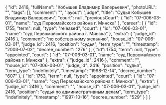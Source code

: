 {
    "id": 2416,
    "fullName": "Кобышев Владимир Валерьевич",
    "photoURL": "",
    "tags": [],
    "comment": "",
    "layout": "judge",
    "title": "Судья Кобышев Владимир Валерьевич",
    "court": null,
    "previousCourt": {
        "id": "07-006-03-01",
        "name": "суд Первомайского района г. Минска"
    },
    "career": [
        {
            "id": 1755,
            "term": null,
            "type": "released",
            "court": {
                "id": "07-006-03-01",
                "name": "суд Первомайского района г. Минска"
            },
            "extra": {
                "judge_id": 2416
            },
            "comment": "по собственному желанию",
            "house_id": "07-006-03-01",
            "judge_id": 2416,
            "position": "судья",
            "term_type": "",
            "timestamp": "2003-07-02",
            "decree_number": "276"
        },
        {
            "id": 1754,
            "term": null,
            "type": "appointed",
            "court": {
                "id": "07-006-03-01",
                "name": "суд Первомайского района г. Минска"
            },
            "extra": {
                "judge_id": 2416
            },
            "comment": "",
            "house_id": "07-006-03-01",
            "judge_id": 2416,
            "position": "судья",
            "term_type": "indefinitely",
            "timestamp": "1998-12-14",
            "decree_number": "607"
        },
        {
            "id": 1753,
            "term": null,
            "type": "appointed",
            "court": {
                "id": "07-006-03-01",
                "name": "суд Первомайского района г. Минска"
            },
            "extra": {
                "judge_id": 2416
            },
            "comment": "",
            "house_id": "07-006-03-01",
            "judge_id": 2416,
            "position": "судья по административным делам",
            "term_type": "indefinitely",
            "timestamp": "1997-10-16",
            "decree_number": "529"
        }
    ]
}